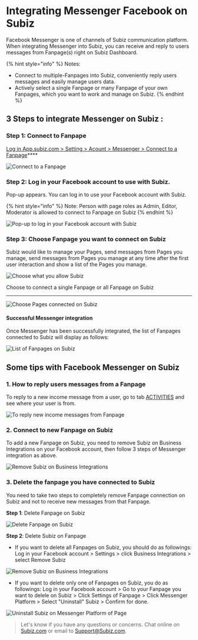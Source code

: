 # Integrating Messenger Facebook on Subiz

Facebook Messenger is one of channels of Subiz communication platform. When integrating Messenger into Subiz, you can receive and reply to users messages from Fanpage\(s\) right on Subiz Dashboard.

{% hint style="info" %}
Notes:

* Connect to multiple-Fanpages into Subiz, conveniently reply users messages and easily manage users data.
* Actively select a single Fanpage or many Fanpage of your own Fanpages, which you want to work and manage on Subiz.
{% endhint %}

## **3 Steps to integrate Messenger on Subiz :**

### **Step 1: Connect to Fanpape**

[Log in App.subiz.com &gt; Setting &gt; Acount &gt; Messenger &gt; Connect to a Fanpage](https://app.subiz.com/settings/messenger)\*\*\*\*

![Connect to a Fanpage](../../.gitbook/assets/1.-ket-noi.png)

### **Step 2: Log in your Facebook account to use with Subiz.**

Pop-up appears. You can log in to use your Facebook account with Subiz. 

{% hint style="info" %}
Note: Person with page roles as Admin, Editor, Moderator is allowed to connect to Fanpage on Subiz
{% endhint %}

![Pop-up to log in your Facebook account with Subiz](../../.gitbook/assets/2.-login.png)

### **Step 3: Choose Fanpage you want to connect on Subiz**

Subiz would like to manage your Pages, send messages from Pages you manage, send messages from Pages you manage at any time after the first user interaction and show a list of the Pages you manage.

![Choose what you allow Subiz](../../.gitbook/assets/3.-choose-page.png)

Choose to connect a single Fanpage or all Fanpage  on Subiz  
****

![Choose Pages connected on Subiz](../../.gitbook/assets/4.-pages.png)

#### **Successful Messenger integration**

Once Messenger has been successfully integrated, the list of Fanpages connected to Subiz will display as follows:

![List of Fanpages on Subiz](../../.gitbook/assets/5.-success.png)

## Some tips with Facebook Messenger on Subiz

### 1. **How to reply users messages from a Fanpage**

To reply to a new income message from a user, go to tab [ACTIVITIES](https://app.subiz.com/activities) and see where your user is from.

![To reply new income messages from Fanpage](../../.gitbook/assets/28.-mess-type.jpg)

### 2. **Connect to new Fanpage on Subiz**

To add a new Fanpage on Subiz, you need to remove Subiz on Business Integrations on your Facebook account, then follow 3 steps of Messenger integration as above.

![Remove Subiz on Business Integrations](../../.gitbook/assets/6.-delete%20%281%29.png)

### **3. Delete the fanpage you have connected to Subiz**

You need to take two steps to completely remove Fanpage connection on Subiz and not to receive new messages from that Fanpage.  


**Step 1**: Delete Fanpage on Subiz

![Delete Fanpage on Subiz](../../.gitbook/assets/4.-delete%20%281%29.png)

**Step 2**: Delete Subiz on Fanpage

* If you want to delete all Fanpages on Subiz, you should do as followings: Log in your Facebook account &gt; Settings &gt; click Business Integrations &gt; select Remove Subiz 

![Remove Subiz on Business Integrations](../../.gitbook/assets/6.-delete.png)

* If you want to delete only one of Fanpages on Subiz, you do as followings: Log in your Facebook account &gt; Go to your Fanpage you want to delele on Subiz &gt; Click Settings of Fanpage &gt; Click Messenger Platform &gt; Select "Uninstall" Subiz &gt; Confirm for done.

![Uninstall Subiz on Messenger Platform of Page](../../.gitbook/assets/7.-uninsstall.png)

  


> Let's know if you have any questions or concerns. Chat online on [Subiz.com](https://subiz.com/vi/feature.html) or email to Support@Subiz.com.

